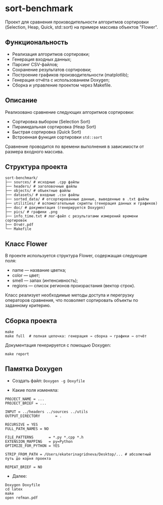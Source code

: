# sort-benchmark
Проект для сравнения производительности алгоритмов сортировки (Selection, Heap, Quick, std::sort) на примере массива объектов "Flower". 

## Функциональность
- Реализация алгоритмов сортировки;
- Генерация входных данных;
- Парсинг CSV-файлов;
- Сохранение результатов сортировки;
- Построение графиков производительности (matplotlib);
- Генерация отчёта с использованием Doxygen;
- Сборка и управление проектом через Makefile.

## Описание
Реализовано сравнение следующих алгоритмов сортировки:

- Сортировка выбором (Selection Sort)
- Пирамидальная сортировка (Heap Sort)
- Быстрая сортировка (Quick Sort)
- Встроенная функция сортировки `std::sort`

Сравнение проводится по времени выполнения в зависимости от размера входного массива.

## Структура проекта
```
sort-benchmark/
├── sources/ # исходные .cpp файлы
├── headers/ # заголовочные файлы
├── objects/ # объектные файлы
├── datasets/ # входные .csv файлы
├── sorted_data/ # отсортированные данные, выведенные в .txt файлы
├── utilities/ # вспомогательные скрипты (генерация данных и графиков)
├── doc/ # документация (генерируется Doxygen)
├── pics/ # графики .png
├── info_time.txt # лог-файл с результатами измерений времени сортировок
├── Отчёт.pdf
└── Makefile
```

## Класс Flower
В проекте используется структура Flower, содержащая следующие поля:
- name — название цветка;
- color — цвет;
- smell — запах (интенсивность);
- regions — список регионов произрастания (вектор строк).

Класс реализует необходимые методы доступа и перегрузку операторов сравнения, что позволяет сортировать объекты по заданному критерию.

## Сборка проекта
```
make
make full  # полная цепочка: генерация → сборка → графики → отчёт
```

Документация генерируется с помощью Doxygen:
```
make report
```

## Памятка Doxygen 
- Создать файл:
  ``` Doxygen -g Doxyfile ```
  
- Какие поля изменяла:
```
PROJECT_NAME = ...
PROJECT_BRIEF = ...

INPUT = ../headers ../sources ../utils
OUTPUT_DIRECTORY       = .

RECURSIVE = YES
FULL_PATH_NAMES = NO

FILE_PATTERNS       = *.py *.cpp *.h
EXTENSION_MAPPING   = py=Python
OPTIMIZE_FOR_PYTHON = YES

STRIP_FROM_PATH = /Users/ekaterinagridneva/Desktop/... # абсолютный путь до корня проекта

REPEAT_BRIEF = NO
```

- Далее:
```
Doxygen Doxyfile 
cd latex 
make
open refman.pdf
```
